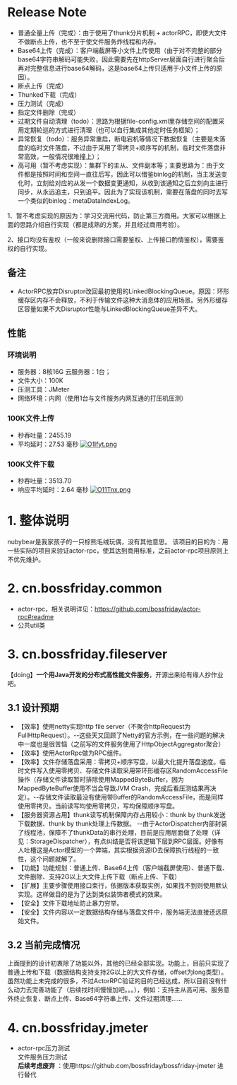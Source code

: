 # Release Note
* 普通全量上传（完成）：由于使用了thunk分片机制 + actorRPC，即使大文件不做断点上传，也不至于使文件服务炸线程和内存。
* Base64上传（完成）：客户端截屏等小文件上传使用（由于对不完整的部分base64字符串解码可能失败，因此需要先在httpServer层面自行进行聚合后再对完整信息进行base64解码，这是base64上传只适用于小文件上传的原因）。
* 断点上传（完成）
* Thunked下载（完成）
* 压力测试（完成）
* 指定文件删除（完成）
* 过期文件自动清理（todo）：思路为根据file-config.xml里存储空间的配置采用定期轮巡的方式进行清理（也可以自行集成其他定时任务框架）；
* 异常恢复（todo）：服务异常重启，断电宕机等情况下数据恢复（主要是未落盘的临时文件落盘，不过由于采用了零拷贝+顺序写的机制，临时文件落盘非常高效，一般情况很难撞上）；
* 高可用（暂不考虑实现）：集群下的主从、文件副本等；主要思路为：由于文件都是按照时间和空间一直往后写，因此可以借鉴binlog的机制，当主发送变化时，立刻给对应的从发一个数据变更通知，从收到该通知之后立刻向主进行同步，从永远追主，只到追平。因此为了实现该机制，需要在落盘的同时去写一个类似的binlog：metaDataIndexLog。 

1、暂不考虑实现的原因为：学习交流用代码，防止第三方商用。大家可以根据上面的思路介绍自行实现（都是成熟的方案，并且经过商用考验）。

2、接口均没有鉴权（一般来说删除接口需要鉴权、上传接口酌情鉴权），需要鉴权的自行实现。

## 备注
* ActorRPC放弃Disruptor改回最初使用的LinkedBlockingQueue。原因：环形缓存区内存不会释放，不利于传输文件这种大消息体的应用场景。另外形缓存区容量如果不大Disruptor性能与LinkedBlockingQueue差异不大。

## 性能
### 环境说明
* 服务器：8核16G 云服务器：1台；
* 文件大小：100K
* 压测工具：JMeter
* 网络环境：内网（使用1台与文件服务内网互通的打压机压测）

### 100K文件上传
* 秒吞吐量：2455.19
* 平均延时：27.53 毫秒
[![O1lfyt.png](https://s1.ax1x.com/2022/05/08/O1lfyt.png)](https://imgtu.com/i/O1lfyt)

### 100K文件下载
* 秒吞吐量：3513.70
* 响应平均延时：2.64 毫秒
[![O11Tnx.png](https://s1.ax1x.com/2022/05/08/O11Tnx.png)](https://imgtu.com/i/O11Tnx)


# 1. 整体说明
nubybear是我家孩子的一只棕熊毛绒玩偶，没有其他意思。 该项目的目的为：用一些实际的项目来验证actor-rpc，使其达到商用标准，之前actor-rpc项目原则上不优先维护。  

# 2. cn.bossfriday.common
* actor-rpc，相关说明详见：https://github.com/bossfriday/actor-rpc#readme
* 公共util类

# 3. cn.bossfriday.fileserver
【doing】**一个用Java开发的分布式高性能文件服务**，开源出来给有缘人抄作业吧。

## 3.1 设计预期
* 【效率】使用netty实现http file server（不聚合httpRequest为FullHttpRequest）。--这些天又回顾了Netty的官方示例，在一些问题的解决中一度也是很苦恼（之前写的文件服务使用了HttpObjectAggregator聚合）
* 【效率】使用ActorRpc做为RPC组件。
* 【效率】文件存储落盘采用：零拷贝+顺序写盘，以最大化提升落盘速度。临时文件写入使用零拷贝、存储文件读取采用带环形缓存区RandomAccessFile操作（存储文件读取暂时排除使用MappedByteBuffer，因为MappedByteBuffer使用不当会导致JVM Crash，完成后看压测结果再决定）。--存储文件读取最没有使用带Buffer的RandomAccessFile，而是同样使用零拷贝。当前读写均使用零拷贝，写均保障顺序写盘。
* 【服务器资源占用】thunk读写机制保障内存占用较小：thunk by thunk发送下载数据、thunk by thunk处理上传数据。 --由于ActorDispatcher内部封装了线程池，保障不了thunkData的串行处理，目前是应用层面做了处理（详见：StorageDispatcher），有点纠结是否将该逻辑下层到RPC层面。好像有人吐槽这是Actor模型的一个弊端，其实根据资源ID去保障执行线程的一致性，这个问题就解了。
* 【功能】功能规划：普通上传、Base64上传（客户端截屏使用）、普通下载、文件删除、支持2G以上大文件上传下载（断点上传、下载）
* 【扩展】主要步骤使用接口束行，依据版本获取实例，如果找不到则使用默认实现。这样做目的是为了达到类似装饰者模式的效果。
* 【安全】文件下载地址防止暴力穷举。
* 【安全】文件内容以一定数据结构存储与落盘文件中，服务端无法直接还远原始文件。

## 3.2 当前完成情况
上面提到的设计初衷除了功能以外，其他的已经全部实现。功能上，目前只实现了普通上传和下载（数据结构支持支持2G以上的大文件存储，offset为long类型）。虽然功能上未完成的很多，不过ActorRPC验证的目的已经达成，所以目前没有什么动力去完善功能了（后续找时间慢慢加吧。。。），例如：支持主从高可用、服务意外终止恢复、断点上传、Base64字符串上传、文件过期清理……


# 4. cn.bossfriday.jmeter
* actor-rpc压力测试   
文件服务压力测试  
**后续考虑废弃**  ：使用https://github.com/bossfriday/bossfriday-jmeter 进行替代
